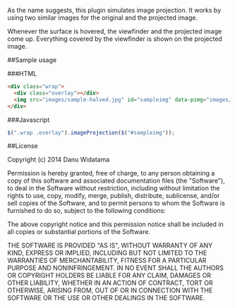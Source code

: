 As the name suggests, this plugin simulates image projection. It works by using two similar images for the original and the projected image.

Whenever the surface is hovered, the viewfinder and the projected image come up. Everything covered by the viewfinder is shown on the projected image.

##Sample usage

###HTML

```html
<div class="wrap">
  <div class="overlay"></div>
  <img src="images/sample-halved.jpg" id="sampleimg" data-pimg="images/sample.jpg" />
</div>
```

###Javascript

```javascript
$(".wrap .overlay").imageProjection($("#sampleimg"));
```

##License

Copyright (c) 2014 Danu Widatama

Permission is hereby granted, free of charge, to any person obtaining a copy
of this software and associated documentation files (the "Software"), to deal
in the Software without restriction, including without limitation the rights
to use, copy, modify, merge, publish, distribute, sublicense, and/or sell
copies of the Software, and to permit persons to whom the Software is
furnished to do so, subject to the following conditions:

The above copyright notice and this permission notice shall be included in
all copies or substantial portions of the Software.

THE SOFTWARE IS PROVIDED "AS IS", WITHOUT WARRANTY OF ANY KIND, EXPRESS OR
IMPLIED, INCLUDING BUT NOT LIMITED TO THE WARRANTIES OF MERCHANTABILITY,
FITNESS FOR A PARTICULAR PURPOSE AND NONINFRINGEMENT. IN NO EVENT SHALL THE
AUTHORS OR COPYRIGHT HOLDERS BE LIABLE FOR ANY CLAIM, DAMAGES OR OTHER
LIABILITY, WHETHER IN AN ACTION OF CONTRACT, TORT OR OTHERWISE, ARISING FROM,
OUT OF OR IN CONNECTION WITH THE SOFTWARE OR THE USE OR OTHER DEALINGS IN
THE SOFTWARE.